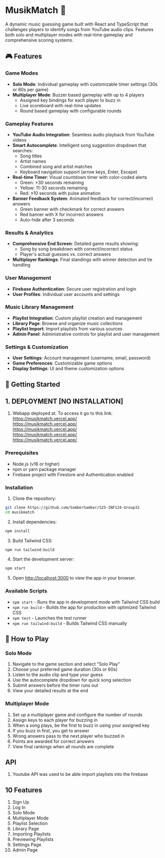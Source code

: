 # MusikMatch 🎵

A dynamic music guessing game built with React and TypeScript that challenges players to identify songs from YouTube audio clips. Features both solo and multiplayer modes with real-time gameplay and comprehensive scoring systems.

## 🎮 Features

### Game Modes
- **Solo Mode**: Individual gameplay with customizable timer settings (30s or 60s per game)
- **Multiplayer Mode**: Buzzer based  gameplay with up to 4 players
  - Assigned key bindings for each player to buzz in
  - Live scoreboard with real-time updates
  - Round based gameplay with configurable rounds

### Gameplay Features
- **YouTube Audio Integration**: Seamless audio playback from YouTube videos
- **Smart Autocomplete**: Intelligent song suggestion dropdown that searches:
  - Song titles
  - Artist names
  - Combined song and artist matches
  - Keyboard navigation support (arrow keys, Enter, Escape)
- **Real-time Timer**: Visual countdown timer with color-coded alerts
  - Green: >30 seconds remaining
  - Yellow: 11-30 seconds remaining  
  - Red: ≤10 seconds with pulse animation
- **Banner Feedback System**: Animated feedback for correct/incorrect answers
  - Green banner with checkmark for correct answers
  - Red banner with X for incorrect answers
  - Auto-hide after 3 seconds

### Results & Analytics
- **Comprehensive End Screen**: Detailed game results showing:
  - Song by song breakdown with correct/incorrect status
  - Player's actual guesses vs. correct answers
- **Multiplayer Rankings**: Final standings with winner detection and tie handling

### User Management
- **Firebase Authentication**: Secure user registration and login
- **User Profiles**: Individual user accounts and settings

### Music Library Management
- **Playlist Integration**: Custom playlist creation and management
- **Library Page**: Browse and organize music collections
- **Playlist Import**: Import playlists from various sources
- **Admin Panel**: Administrative controls for playlist and user management

### Settings & Customization
- **User Settings**: Account management (username, email, password)
- **Game Preferences**: Customizable game options
- **Display Settings**: UI and theme customization options


## 🚀 Getting Started



## 1. DEPLOYMENT [NO INSTALLATION]
1. Webapp deployed at. To access it go to this link:
   https://musikmatch.vercel.app/ \
   https://musikmatch.vercel.app/ \
   https://musikmatch.vercel.app/ \
   https://musikmatch.vercel.app/ \
   https://musikmatch.vercel.app/ 
   

### Prerequisites
- Node.js (v16 or higher)
- npm or yarn package manager
- Firebase project with Firestore and Authentication enabled

### Installation

1. Clone the repository:
```bash
git clone https://github.com/SomberSamber/S25-INF124-Group32
cd musikmatch
```

2. Install dependencies:
```bash
npm install
```

3. Build Tailwind CSS:
```bash
npm run tailwind:build
```

4. Start the development server:
```bash
npm start
```

5. Open [http://localhost:3000](http://localhost:3000) to view the app in your browser.

### Available Scripts

- `npm start` - Runs the app in development mode with Tailwind CSS build
- `npm run build` - Builds the app for production with optimized Tailwind CSS
- `npm test` - Launches the test runner
- `npm run tailwind:build` - Builds Tailwind CSS manually

## 🎯 How to Play

### Solo Mode
1. Navigate to the game section and select "Solo Play"
2. Choose your preferred game duration (30s or 60s)
3. Listen to the audio clip and type your guess
4. Use the autocomplete dropdown for quick song selection
5. Submit answers before the timer runs out
6. View your detailed results at the end

### Multiplayer Mode
1. Set up a multiplayer game and configure the number of rounds
2. Assign keys to each player for buzzing in
3. When a song plays, be the first to buzz in using your assigned key
4. If you buzz in first, you get to answer
5. Wrong answers pass to the next player who buzzed in
6. Points are awarded for correct answers
7. View final rankings when all rounds are complete

## API 
 1. Youtube API was used to be able import playlists into the firebase

## 10 Features
 1. Sign Up
 2. Log In
 3. Solo Mode
 4. Multiplayer Mode
 5. Playlist Selection
 6. Library Page
 7. Importing Playlists
 8. Previewing Playlists
 9. Settings Page
10. Admin Page


